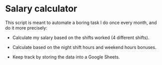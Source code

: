 # Salary calculator

This script is meant to automate a boring task I do once every month, and do it more precisely:

* Calculate my salary based on the shifts worked (4 different shifts).

* Calculate based on the night shift hours and weekend hours bonuses.

* Keep track by storing the data into a Google Sheets.